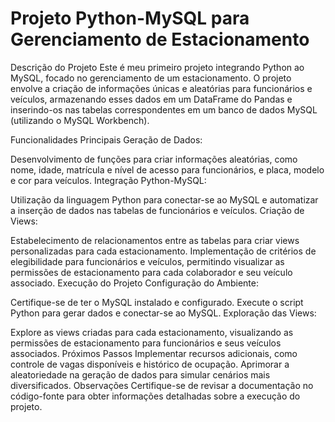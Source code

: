 # Projeto Python-MySQL para Gerenciamento de Estacionamento

Descrição do Projeto
Este é meu primeiro projeto integrando Python ao MySQL, focado no gerenciamento de um estacionamento. O projeto envolve a criação de informações únicas e aleatórias para funcionários e veículos, armazenando esses dados em um DataFrame do Pandas e inserindo-os nas tabelas correspondentes em um banco de dados MySQL (utilizando o MySQL Workbench).

Funcionalidades Principais
Geração de Dados:

Desenvolvimento de funções para criar informações aleatórias, como nome, idade, matrícula e nível de acesso para funcionários, e placa, modelo e cor para veículos.
Integração Python-MySQL:

Utilização da linguagem Python para conectar-se ao MySQL e automatizar a inserção de dados nas tabelas de funcionários e veículos.
Criação de Views:

Estabelecimento de relacionamentos entre as tabelas para criar views personalizadas para cada estacionamento.
Implementação de critérios de elegibilidade para funcionários e veículos, permitindo visualizar as permissões de estacionamento para cada colaborador e seu veículo associado.
Execução do Projeto
Configuração do Ambiente:

Certifique-se de ter o MySQL instalado e configurado.
Execute o script Python para gerar dados e conectar-se ao MySQL.
Exploração das Views:

Explore as views criadas para cada estacionamento, visualizando as permissões de estacionamento para funcionários e seus veículos associados.
Próximos Passos
Implementar recursos adicionais, como controle de vagas disponíveis e histórico de ocupação.
Aprimorar a aleatoriedade na geração de dados para simular cenários mais diversificados.
Observações
Certifique-se de revisar a documentação no código-fonte para obter informações detalhadas sobre a execução do projeto.
